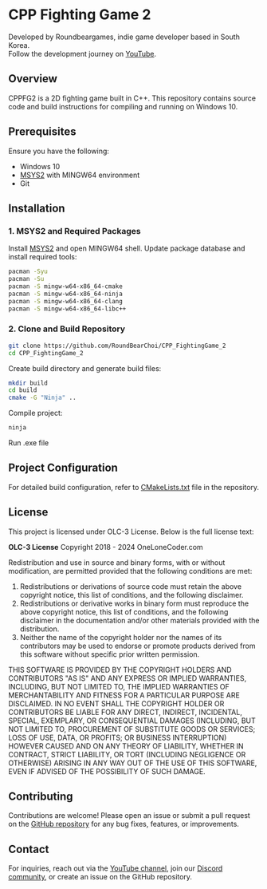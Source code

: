 # CPP Fighting Game 2

Developed by Roundbeargames, indie game developer based in South Korea.
<br>
Follow the development journey on [YouTube](https://youtube.com/roundbeargames).

## Overview

CPPFG2 is a 2D fighting game built in C++. This repository contains source code and build instructions for compiling and running on Windows 10.

## Prerequisites

Ensure you have the following:
- Windows 10
- [MSYS2](https://www.msys2.org/) with MINGW64 environment
- Git

## Installation

### 1. MSYS2 and Required Packages

Install [MSYS2](https://www.msys2.org/) and open MINGW64 shell.
Update package database and install required tools:

```bash
pacman -Syu
pacman -Su
pacman -S mingw-w64-x86_64-cmake
pacman -S mingw-w64-x86_64-ninja
pacman -S mingw-w64-x86_64-clang
pacman -S mingw-w64-x86_64-libc++
```

### 2. Clone and Build Repository

```bash
git clone https://github.com/RoundBearChoi/CPP_FightingGame_2
cd CPP_FightingGame_2
```

Create build directory and generate build files:

```bash
mkdir build
cd build
cmake -G "Ninja" ..
```

Compile project:

```bash
ninja
```

Run .exe file

## Project Configuration

For detailed build configuration, refer to [CMakeLists.txt](https://github.com/RoundBearChoi/CPP_FightingGame_2/blob/main/CMakeLists.txt) file in the repository.

## License

This project is licensed under OLC-3 License. Below is the full license text:

**OLC-3 License**
Copyright 2018 - 2024 OneLoneCoder.com

Redistribution and use in source and binary forms, with or without modification, are permitted provided that the following conditions are met:

1. Redistributions or derivations of source code must retain the above copyright notice, this list of conditions, and the following disclaimer.
2. Redistributions or derivative works in binary form must reproduce the above copyright notice, this list of conditions, and the following disclaimer in the documentation and/or other materials provided with the distribution.
3. Neither the name of the copyright holder nor the names of its contributors may be used to endorse or promote products derived from this software without specific prior written permission.

THIS SOFTWARE IS PROVIDED BY THE COPYRIGHT HOLDERS AND CONTRIBUTORS "AS IS" AND ANY EXPRESS OR IMPLIED WARRANTIES, INCLUDING, BUT NOT LIMITED TO, THE IMPLIED WARRANTIES OF MERCHANTABILITY AND FITNESS FOR A PARTICULAR PURPOSE ARE DISCLAIMED. IN NO EVENT SHALL THE COPYRIGHT HOLDER OR CONTRIBUTORS BE LIABLE FOR ANY DIRECT, INDIRECT, INCIDENTAL, SPECIAL, EXEMPLARY, OR CONSEQUENTIAL DAMAGES (INCLUDING, BUT NOT LIMITED TO, PROCUREMENT OF SUBSTITUTE GOODS OR SERVICES; LOSS OF USE, DATA, OR PROFITS; OR BUSINESS INTERRUPTION) HOWEVER CAUSED AND ON ANY THEORY OF LIABILITY, WHETHER IN CONTRACT, STRICT LIABILITY, OR TORT (INCLUDING NEGLIGENCE OR OTHERWISE) ARISING IN ANY WAY OUT OF THE USE OF THIS SOFTWARE, EVEN IF ADVISED OF THE POSSIBILITY OF SUCH DAMAGE.

## Contributing

Contributions are welcome! Please open an issue or submit a pull request on the [GitHub repository](https://github.com/RoundBearChoi/CPP_FightingGame_2) for any bug fixes, features, or improvements.

## Contact

For inquiries, reach out via the [YouTube channel](https://youtube.com/roundbeargames), join our [Discord community](https://discord.gg/hAFTgcA), or create an issue on the GitHub repository.

